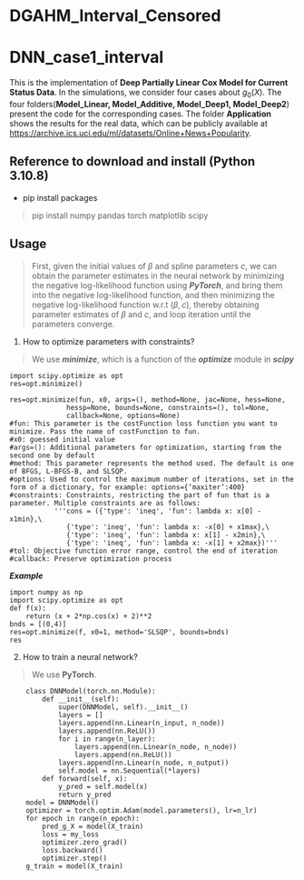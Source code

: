 # DGAHM_Interval_Censored
# DNN_case1_interval

This is the implementation of **Deep Partially Linear Cox Model for Current Status Data**. In the simulations, we consider four cases about $g_0(X)$. The four folders(**Model_Linear, Model_Additive, Model_Deep1, Model_Deep2**) present the code for the corresponding cases. The folder **Application** shows the results for the real data, which can be publicly available at https://archive.ics.uci.edu/ml/datasets/Online+News+Popularity.

## Reference to download and install (Python 3.10.8)

+ pip install packages

> pip install numpy pandas torch matplotlib scipy


## Usage
> First, given the initial values of $\beta$ and spline parameters $c$, we can obtain the parameter estimates in the neural network by minimizing the negative log-likelihood function using ***PyTorch***, and bring them into the negative log-likelihood function, and then minimizing the negative log-likelihood function w.r.t $(\beta, c)$, thereby obtaining parameter estimates of $\beta$ and $c$, and loop iteration until the parameters converge.

1. How to optimize parameters with constraints?
> We use ***minimize***, which is a function of the ***optimize*** module in ***scipy***

```
import scipy.optimize as opt
res=opt.minimize()

res=opt.minimize(fun, x0, args=(), method=None, jac=None, hess=None,
              hessp=None, bounds=None, constraints=(), tol=None,
              callback=None, options=None)
#fun: This parameter is the costFunction loss function you want to minimize. Pass the name of costFunction to fun.
#x0: guessed initial value
#args=(): Additional parameters for optimization, starting from the second one by default
#method: This parameter represents the method used. The default is one of BFGS, L-BFGS-B, and SLSQP.
#options: Used to control the maximum number of iterations, set in the form of a dictionary, for example: options={‘maxiter’:400}
#constraints: Constraints, restricting the part of fun that is a parameter. Multiple constraints are as follows:
           '''cons = ({'type': 'ineq', 'fun': lambda x: x[0] - x1min},\
              {'type': 'ineq', 'fun': lambda x: -x[0] + x1max},\
              {'type': 'ineq', 'fun': lambda x: x[1] - x2min},\
              {'type': 'ineq', 'fun': lambda x: -x[1] + x2max})'''
#tol: Objective function error range, control the end of iteration
#callback: Preserve optimization process
```

***Example***

```
import numpy as np
import scipy.optimize as opt
def f(x):
    return (x + 2*np.cos(x) + 2)**2
bnds = [(0,4)]
res=opt.minimize(f, x0=1, method='SLSQP', bounds=bnds)
res
```

2. How to train a neural network?
> We use **PyTorch**.

```
    class DNNModel(torch.nn.Module):
        def __init__(self):
            super(DNNModel, self).__init__()
            layers = []
            layers.append(nn.Linear(n_input, n_node))
            layers.append(nn.ReLU())
            for i in range(n_layer):
                layers.append(nn.Linear(n_node, n_node))
                layers.append(nn.ReLU())
            layers.append(nn.Linear(n_node, n_output))
            self.model = nn.Sequential(*layers)
        def forward(self, x):
            y_pred = self.model(x)
            return y_pred
    model = DNNModel()
    optimizer = torch.optim.Adam(model.parameters(), lr=n_lr)
    for epoch in range(n_epoch):
        pred_g_X = model(X_train)
        loss = my_loss
        optimizer.zero_grad()
        loss.backward()
        optimizer.step()
    g_train = model(X_train)
```

